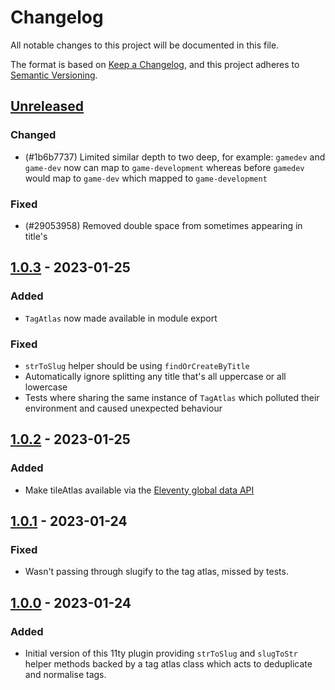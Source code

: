 # Changelog

All notable changes to this project will be documented in this file.

The format is based on [Keep a Changelog](https://keepachangelog.com/en/1.0.0/),
and this project adheres to [Semantic Versioning](https://semver.org/spec/v2.0.0.html).

## [Unreleased]

### Changed

- (#1b6b7737) Limited similar depth to two deep, for example: `gamedev` and `game-dev` now can map to `game-development` whereas before `gamedev` would map to `game-dev` which mapped to `game-development`

### Fixed

- (#29053958) Removed double space from sometimes appearing in title's

## [1.0.3] - 2023-01-25

### Added

- `TagAtlas` now made available in module export

### Fixed

- `strToSlug` helper should be using `findOrCreateByTitle`
- Automatically ignore splitting any title that's all uppercase or all lowercase
- Tests where sharing the same instance of `TagAtlas` which polluted their environment and caused unexpected behaviour

## [1.0.2] - 2023-01-25

### Added

- Make tileAtlas available via the [Eleventy global data API](https://www.11ty.dev/docs/data-global-custom/)

## [1.0.1] - 2023-01-24

### Fixed

- Wasn't passing through slugify to the tag atlas, missed by tests.

## [1.0.0] - 2023-01-24

### Added
- Initial version of this 11ty plugin providing `strToSlug` and `slugToStr` helper methods backed by a tag atlas class which acts to deduplicate and normalise tags.

[unreleased]: https://github.com/photogabble/eleventy-plugin-tag-normaliser/compare/v1.0.3...HEAD
[1.0.3]: https://github.com/photogabble/eleventy-plugin-tag-normaliser/compare/v1.0.2...v1.0.3
[1.0.2]: https://github.com/photogabble/eleventy-plugin-tag-normaliser/compare/v1.0.1...v1.0.2
[1.0.1]: https://github.com/photogabble/eleventy-plugin-tag-normaliser/compare/v1.0.0...v1.0.1
[1.0.0]: https://github.com/photogabble/eleventy-plugin-tag-normaliser/releases/tag/v1.0.0
